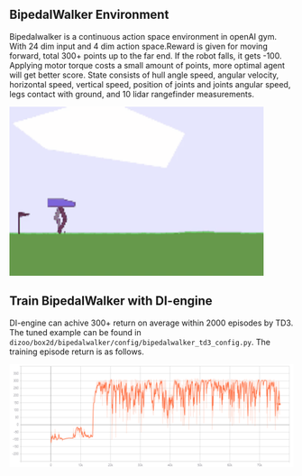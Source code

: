 ## BipedalWalker Environment

Bipedalwalker is a continuous action space environment in openAI gym. With 24 dim input and 4 dim action space.Reward is given for moving forward, total 300+ points up to the far end. If the robot falls, it gets -100. Applying motor torque costs a small amount of points, more optimal agent will get better score. State consists of hull angle speed, angular velocity, horizontal speed, vertical speed, position of joints and joints angular speed, legs contact with ground, and 10 lidar rangefinder measurements.

![original](./original.gif)

## Train BipedalWalker with DI-engine

DI-engine can achive 300+ return on average within 2000 episodes by TD3. The tuned example can be found in `dizoo/box2d/bipedalwalker/config/bipedalwalker_td3_config.py`. The training episode return is as follows.

![tb](./bipedalwalkertb.png)
